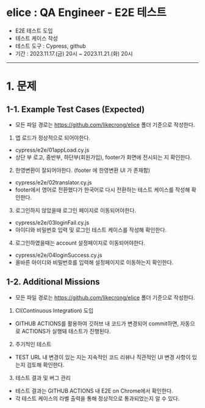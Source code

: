 # elice : QA Engineer - E2E 테스트
- E2E 테스트 도입
- 테스트 케이스 작성
- 테스트 도구 : Cypress, github
- 기간 : 2023.11.17.(금) 20시 ~ 2023.11.21.(화) 20시
----------------------------------------------------------------------
# 1. 문제
## 1-1. Example Test Cases (Expected)
- 모든 파일 경로는 https://github.com/likecrong/elice 폴더 기준으로 작성한다.
1) 앱 로드가 정상적으로 되어야한다.
- cypress/e2e/01appLoad.cy.js
- 상단 부 로고, 중반부, 하단부(회원가입), footer가 화면에 전시되는 지 확인한다.
2) 한영변환이 잘되어야한다. (footer 에 한영변환 UI 가 존재함)
- cypress/e2e/02translator.cy.js
- footer에서 영어로 전환했다가 한국어로 다시 전환하는 테스트 케이스를 작성해 확인한다.
3) 로그인하지 않았을때 로그인 페이지로 이동되어야한다.
- cypress/e2e/03loginFail.cy.js
- 아이디와 비밀번호 입력 및 로그인 테스트 케이스를 작성해 확인한다.
4) 로그인하였을때는 account 설정페이지로 이동되어야한다.
- cypress/e2e/04loginSuccess.cy.js
- 올바른 아이디와 비밀번호를 입력해 설정페이지로 이동하는지 확인한다.
## 1-2. Additional Missions
- 모든 파일 경로는 https://github.com/likecrong/elice 폴더 기준으로 작성한다.
1) CI(Continuous Integration) 도입
- GITHUB ACTIONS를 활용하여 깃허브 내 코드가 변경되어 commit하면, 자동으로 ACTIONS가 실행돼 테스트가 진행된다.
2) 주기적인 테스트
- TEST URL 내 변경이 있는 지는 지속적인 코드 리뷰나 직관적인 UI 변경 사항이 있는지 검토해 확인한다.
3) 테스트 결과 및 버그 관리
- 테스트 결과는 GITHUB ACTIONS 내 E2E on Chrome에서 확인한다.
- 각 테스트 케이스의 라벨 출력을 통해 정상적으로 통과되었는지 알 수 있다.
